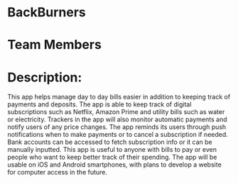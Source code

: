 # BackBurners

# Team Members

# Description: 
This app helps manage day to day bills easier in addition to keeping track of payments and deposits. The app is able to keep track of digital subscriptions such as Netflix, Amazon Prime and utility bills such as water or electricity. Trackers in the app will also monitor automatic payments and notify users of any price changes. The app reminds its users through push notifications when to make payments or to cancel a subscription if needed. Bank accounts can be accessed to fetch subscription info or it can be manually inputted. This app is useful to anyone with bills to pay or even people who want to keep better track of their spending. The app will be usable on iOS and Android smartphones, with plans to develop a website for computer access in the future. 


